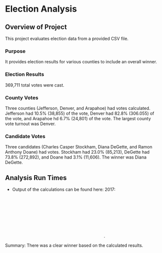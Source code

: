 # Election Analysis

## Overview of Project

This project evaluates election data from a provided CSV file. 

### Purpose
It provides election results for various counties to include an overall winner.

### Election Results

369,711 total votes were cast.

### County Votes

Three counties (Jefferson, Denver, and Arapahoe) had votes calculated. Jefferson had 10.5% (38,855) of the vote, Denver had 82.8% (306.055) of the vote, and Arapahoe hd 6.7% (24,801) of the vote. The largest county vote turnout was Denver.

### Candidate Votes

Three candidates (Charles Casper Stockham, Diana DeGette, and Ramon Anthony Doane) had votes. Stockham had 23.0% (85,213), DeGette had 73.8% (272,892), and Doane had 3.1% (11,606). The winner was Diana DeGette.

## Analysis Run Times

- Output of the calculations can be found here:
2017: ![image_name](C:\UTBootCamp\Python\Challenge\analysis\election_analysis.txt).

Summary: There was a clear winner based on the calculated results.
